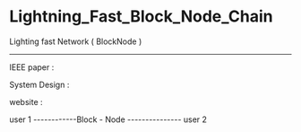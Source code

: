# Lightning_Fast_Block_Node_Chain
 Lighting fast Network ( BlockNode )
 
_____________________________________


IEEE paper : 

System Design : 


website : 






user 1 ------------Block - Node --------------- user 2
              
               

